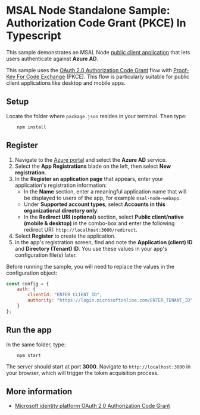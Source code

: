 # MSAL Node Standalone Sample: Authorization Code Grant (PKCE) In Typescript

This sample demonstrates an MSAL Node [public client application](../../../lib/msal-node/docs/initialize-public-client-application.md) that lets users authenticate against **Azure AD**.

This sample uses the [OAuth 2.0 Authorization Code Grant](https://oauth.net/2/grant-types/authorization-code/) flow with [Proof-Key For Code Exchange](https://oauth.net/2/pkce/) (PKCE). This flow is particularly suitable for public client applications like desktop and mobile apps.


## Setup

Locate the folder where `package.json` resides in your terminal. Then type:

```console
    npm install
```

## Register

1. Navigate to the [Azure portal](https://portal.azure.com) and select the **Azure AD** service.
1. Select the **App Registrations** blade on the left, then select **New registration**.
1. In the **Register an application page** that appears, enter your application's registration information:
   - In the **Name** section, enter a meaningful application name that will be displayed to users of the app, for example `msal-node-webapp`.
   - Under **Supported account types**, select **Accounts in this organizational directory only**.
   - In the **Redirect URI (optional)** section, select **Public client/native (mobile & desktop)** in the combo-box and enter the following redirect URI: `http://localhost:3000/redirect`.
1. Select **Register** to create the application.
1. In the app's registration screen, find and note the **Application (client) ID** and **Directory (Tenant) ID**. You use these values in your app's configuration file(s) later.

Before running the sample, you will need to replace the values in the configuration object:

```javascript
const config = {
    auth: {
        clientId: "ENTER_CLIENT_ID",
        authority: "https://login.microsoftonline.com/ENTER_TENANT_ID",
    }
};
```

## Run the app

In the same folder, type:

```console
    npm start
```

The server should start at port **3000**. Navigate to `http://localhost:3000` in your browser, which will trigger the token acquisition process.

## More information

- [Microsoft identity platform OAuth 2.0 Authorization Code Grant](https://docs.microsoft.com/azure/active-directory/develop/v2-oauth2-auth-code-flow)